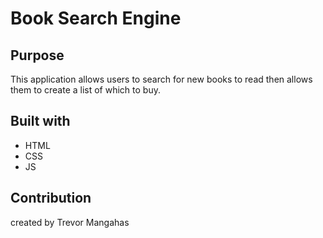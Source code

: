# Book Search Engine

## Purpose
This application allows users to search for new books to read then allows them to create a list of which to buy.

## Built with
* HTML
* CSS
* JS

## Contribution
created by Trevor Mangahas
